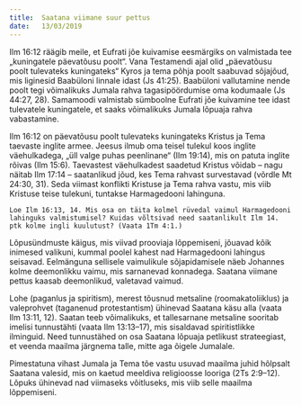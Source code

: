```yaml
---
title:  Saatana viimane suur pettus
date:   13/03/2019
---
```


Ilm 16:12 räägib meile, et Eufrati jõe kuivamise eesmärgiks on valmistada tee „kuningatele päevatõusu poolt“. Vana Testamendi ajal olid „päevatõusu poolt tulevateks kuningateks“ Kyros ja tema põhja poolt saabuvad sõjajõud, mis liginesid Baabüloni linnale idast (Js 41:25). Baabüloni vallutamine nende poolt tegi võimalikuks Jumala rahva tagasipöördumise oma kodumaale (Js 44:27, 28). Samamoodi valmistab sümboolne Eufrati jõe kuivamine tee idast tulevatele kuningatele, et saaks võimalikuks Jumala lõpuaja rahva vabastamine.

Ilm 16:12 on päevatõusu poolt tulevateks kuningateks Kristus ja Tema taevaste inglite armee. Jeesus ilmub oma teisel tulekul koos inglite väehulkadega, „üll valge puhas peenlinane“ (Ilm 19:14), mis on patuta inglite rõivas (Ilm 15:6). Taevastest väehulkadest saadetud Kristus võidab – nagu näitab Ilm 17:14 – saatanlikud jõud, kes Tema rahvast survestavad (võrdle Mt 24:30, 31). Seda viimast konflikti Kristuse ja Tema rahva vastu, mis viib Kristuse teise tulekuni, tuntakse Harmagedooni lahinguna.

`Loe Ilm 16:13, 14. Mis osa on täita kolmel rüvedal vaimul Harmagedooni lahinguks valmistumisel? Kuidas võltsivad need saatanlikult Ilm 14. ptk kolme ingli kuulutust? (Vaata 1Tm 4:1.)`

Lõpusündmuste käigus, mis viivad prooviaja lõppemiseni, jõuavad kõik inimesed valikuni, kummal poolel kahest nad Harmagedooni lahingus seisavad. Eelmänguna sellisele vaimulikule sõjapidamisele näeb Johannes kolme deemonlikku vaimu, mis sarnanevad konnadega. Saatana viimane pettus kaasab deemonlikud, valetavad vaimud.

Lohe (paganlus ja spiritism), merest tõusnud metsaline (roomakatoliiklus) ja valeprohvet (taganenud protestantism) ühinevad Saatana käsu alla (vaata Ilm 13:11, 12). Saatan teeb võimalikuks, et tallesarnane metsaline sooritab imelisi tunnustähti (vaata Ilm 13:13–17), mis sisaldavad spiritistlikke ilminguid. Need tunnustähed on osa Saatana lõpuaja petlikust strateegiast, et veenda maailma järgnema talle, mitte aga õigele Jumalale.

Pimestatuna vihast Jumala ja Tema tõe vastu usuvad maailma juhid hõlpsalt Saatana valesid, mis on kaetud meeldiva religioosse looriga (2Ts 2:9–12). Lõpuks ühinevad nad viimaseks võitluseks, mis viib selle maailma lõppemiseni.
